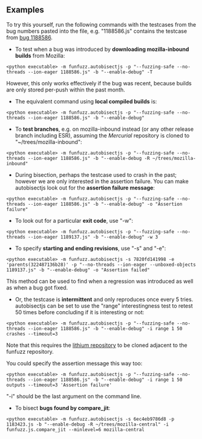 ## Examples

To try this yourself, run the following commands with the testcases from the bug numbers pasted into the file, e.g. "1188586.js" contains the testcase from [bug 1188586](https://bugzilla.mozilla.org/show_bug.cgi?id=1188586).

* To test when a bug was introduced by **downloading mozilla-inbound builds** from Mozilla:

```<python executable> -m funfuzz.autobisectjs -p "--fuzzing-safe --no-threads --ion-eager 1188586.js" -b "--enable-debug" -T```

However, this only works effectively if the bug was recent, because builds are only stored per-push within the past month.

* The equivalent command using **local compiled builds** is:

```<python executable> -m funfuzz.autobisectjs -p "--fuzzing-safe --no-threads --ion-eager 1188586.js" -b "--enable-debug"```

* To **test branches**, e.g. on mozilla-inbound instead (or any other release branch including ESR), assuming the *Mercurial* repository is cloned to "~/trees/mozilla-inbound":

```<python executable> -m funfuzz.autobisectjs -p "--fuzzing-safe --no-threads --ion-eager 1188586.js" -b "--enable-debug -R ~/trees/mozilla-inbound"```

* During bisection, perhaps the testcase used to crash in the past; however we are only interested in the assertion failure. You can make autobisectjs look out for the **assertion failure message**:

```<python executable> -m funfuzz.autobisectjs -p "--fuzzing-safe --no-threads --ion-eager 1188586.js" -b "--enable-debug" -o "Assertion failure"```

* To look out for a particular **exit code**, use "-w":

```<python executable> -m funfuzz.autobisectjs -p "--fuzzing-safe --no-threads --ion-eager 1189137.js" -b "--enable-debug" -w 3```

* To specify **starting and ending revisions**, use "-s" and "-e":

```<python executable> -m funfuzz.autobisectjs -s 7820fd141998 -e 'parents(322487136b28)' -p "--no-threads --ion-eager --unboxed-objects 1189137.js" -b "--enable-debug" -o "Assertion failed"```

This method can be used to find when a regression was introduced as well as when a bug got fixed.

* Or, the testcase is **intermittent** and only reproduces once every 5 tries. autobisectjs can be set to use the "range" interestingness test to retest 50 times before concluding if it is interesting or not:

```<python executable> -m funfuzz.autobisectjs -p "--fuzzing-safe --no-threads --ion-eager 1188586.js" -b "--enable-debug" -i range 1 50 crashes --timeout=3```

Note that this requires the [lithium repository](https://github.com/MozillaSecurity/lithium) to be cloned adjacent to the funfuzz repository.

You could specify the assertion message this way too:

```<python executable> -m funfuzz.autobisectjs -p "--fuzzing-safe --no-threads --ion-eager 1188586.js" -b "--enable-debug" -i range 1 50 outputs --timeout=3 'Assertion failure'```

"-i" should be the last argument on the command line.

* To bisect **bugs found by compare_jit**:

```<python executable> -m funfuzz.autobisectjs -s 6ec4eb9786d8 -p 1183423.js -b "--enable-debug -R ~/trees/mozilla-central" -i funfuzz.js.compare_jit --minlevel=6 mozilla-central```
